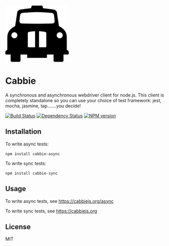 ![Cabbie](logo/logo.svg)

# Cabbie

A synchronous and asynchronous webdriver client for node.js.  This client is completely standalone so you can use your choice of test framework: jest, mocha, jasmine, tap.......you decide!

[![Build Status](https://img.shields.io/travis/ForbesLindesay/cabbie/master.svg)](https://travis-ci.org/ForbesLindesay/cabbie)
[![Dependency Status](https://img.shields.io/david/ForbesLindesay/cabbie.svg)](https://david-dm.org/ForbesLindesay/cabbie)
[![NPM version](https://img.shields.io/npm/v/cabbie.svg)](https://www.npmjs.com/package/cabbie)

## Installation

To write async tests:

```
npm install cabbie-async
```

To write sync tests:

```
npm install cabbie-sync
```

## Usage

To write async tests, see https://cabbiejs.org/async

To write sync tests, see https://cabbiejs.org

## License

  MIT
